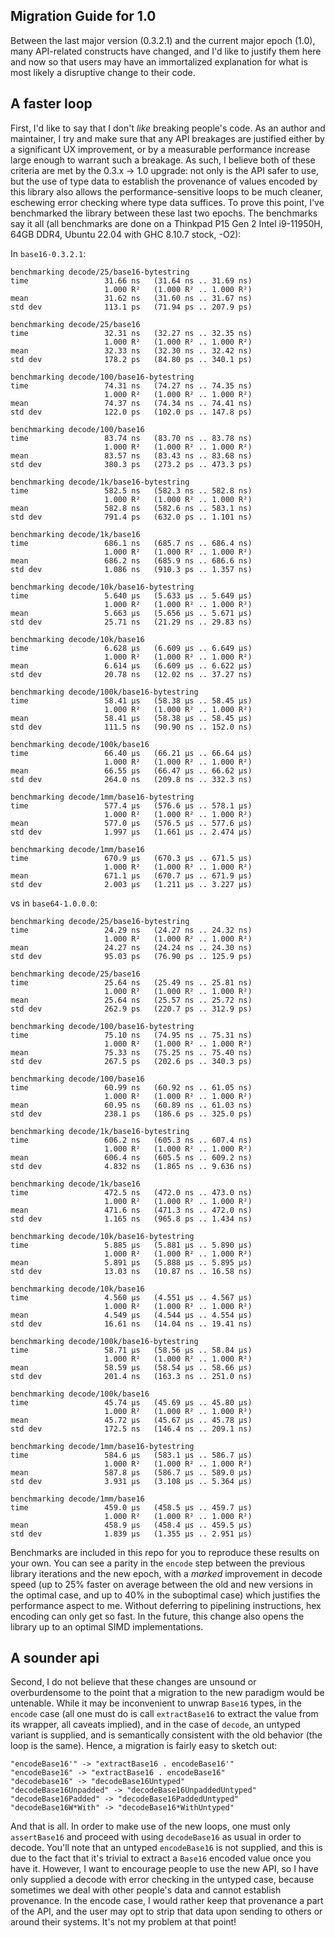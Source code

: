 Migration Guide for 1.0
----

Between the last major version (0.3.2.1) and the current major epoch (1.0), many API-related constructs have changed, and I'd like to justify them here and now so that users may have an immortalized explanation for what is most likely a disruptive change to their code.

## A faster loop

First, I'd like to say that I don't *like* breaking people's code. As an author and maintainer, I try and make sure that any API breakages are justified either by a significant UX improvement, or by a measurable performance increase large enough to warrant such a breakage. As such, I believe both of these criteria are met by the 0.3.x -> 1.0 upgrade: not only is the API safer to use, but the use of type data to establish the provenance of values encoded by this library also allows the performance-sensitive loops to be much cleaner, eschewing error checking where type data suffices. To prove this point, I've benchmarked the library between these last two epochs. The benchmarks say it all (all benchmarks are done on a Thinkpad P15 Gen 2 Intel i9-11950H, 64GB DDR4, Ubuntu 22.04 with GHC 8.10.7 stock, -O2):

In `base16-0.3.2.1`:

```
benchmarking decode/25/base16-bytestring
time                 31.66 ns   (31.64 ns .. 31.69 ns)
                     1.000 R²   (1.000 R² .. 1.000 R²)
mean                 31.62 ns   (31.60 ns .. 31.67 ns)
std dev              113.1 ps   (71.94 ps .. 207.9 ps)

benchmarking decode/25/base16
time                 32.31 ns   (32.27 ns .. 32.35 ns)
                     1.000 R²   (1.000 R² .. 1.000 R²)
mean                 32.33 ns   (32.30 ns .. 32.42 ns)
std dev              178.2 ps   (84.80 ps .. 340.1 ps)

benchmarking decode/100/base16-bytestring
time                 74.31 ns   (74.27 ns .. 74.35 ns)
                     1.000 R²   (1.000 R² .. 1.000 R²)
mean                 74.37 ns   (74.34 ns .. 74.41 ns)
std dev              122.0 ps   (102.0 ps .. 147.8 ps)

benchmarking decode/100/base16
time                 83.74 ns   (83.70 ns .. 83.78 ns)
                     1.000 R²   (1.000 R² .. 1.000 R²)
mean                 83.57 ns   (83.43 ns .. 83.68 ns)
std dev              380.3 ps   (273.2 ps .. 473.3 ps)

benchmarking decode/1k/base16-bytestring
time                 582.5 ns   (582.3 ns .. 582.8 ns)
                     1.000 R²   (1.000 R² .. 1.000 R²)
mean                 582.8 ns   (582.6 ns .. 583.1 ns)
std dev              791.4 ps   (632.0 ps .. 1.101 ns)

benchmarking decode/1k/base16
time                 686.1 ns   (685.7 ns .. 686.4 ns)
                     1.000 R²   (1.000 R² .. 1.000 R²)
mean                 686.2 ns   (685.9 ns .. 686.6 ns)
std dev              1.086 ns   (910.3 ps .. 1.357 ns)

benchmarking decode/10k/base16-bytestring
time                 5.640 μs   (5.633 μs .. 5.649 μs)
                     1.000 R²   (1.000 R² .. 1.000 R²)
mean                 5.663 μs   (5.656 μs .. 5.671 μs)
std dev              25.71 ns   (21.29 ns .. 29.83 ns)

benchmarking decode/10k/base16
time                 6.628 μs   (6.609 μs .. 6.649 μs)
                     1.000 R²   (1.000 R² .. 1.000 R²)
mean                 6.614 μs   (6.609 μs .. 6.622 μs)
std dev              20.78 ns   (12.02 ns .. 37.27 ns)

benchmarking decode/100k/base16-bytestring
time                 58.41 μs   (58.38 μs .. 58.45 μs)
                     1.000 R²   (1.000 R² .. 1.000 R²)
mean                 58.41 μs   (58.38 μs .. 58.45 μs)
std dev              111.5 ns   (90.90 ns .. 152.0 ns)

benchmarking decode/100k/base16
time                 66.40 μs   (66.21 μs .. 66.64 μs)
                     1.000 R²   (1.000 R² .. 1.000 R²)
mean                 66.55 μs   (66.47 μs .. 66.62 μs)
std dev              264.0 ns   (209.8 ns .. 332.3 ns)

benchmarking decode/1mm/base16-bytestring
time                 577.4 μs   (576.6 μs .. 578.1 μs)
                     1.000 R²   (1.000 R² .. 1.000 R²)
mean                 577.0 μs   (576.5 μs .. 577.6 μs)
std dev              1.997 μs   (1.661 μs .. 2.474 μs)

benchmarking decode/1mm/base16
time                 670.9 μs   (670.3 μs .. 671.5 μs)
                     1.000 R²   (1.000 R² .. 1.000 R²)
mean                 671.1 μs   (670.7 μs .. 671.9 μs)
std dev              2.003 μs   (1.211 μs .. 3.227 μs)
```

vs in `base64-1.0.0.0`:

```
benchmarking decode/25/base16-bytestring
time                 24.29 ns   (24.27 ns .. 24.32 ns)
                     1.000 R²   (1.000 R² .. 1.000 R²)
mean                 24.27 ns   (24.24 ns .. 24.30 ns)
std dev              95.03 ps   (76.90 ps .. 125.9 ps)

benchmarking decode/25/base16
time                 25.64 ns   (25.49 ns .. 25.81 ns)
                     1.000 R²   (1.000 R² .. 1.000 R²)
mean                 25.64 ns   (25.57 ns .. 25.72 ns)
std dev              262.9 ps   (220.7 ps .. 312.9 ps)

benchmarking decode/100/base16-bytestring
time                 75.10 ns   (74.95 ns .. 75.31 ns)
                     1.000 R²   (1.000 R² .. 1.000 R²)
mean                 75.33 ns   (75.25 ns .. 75.40 ns)
std dev              267.5 ps   (202.6 ps .. 340.3 ps)

benchmarking decode/100/base16
time                 60.99 ns   (60.92 ns .. 61.05 ns)
                     1.000 R²   (1.000 R² .. 1.000 R²)
mean                 60.95 ns   (60.89 ns .. 61.03 ns)
std dev              238.1 ps   (186.6 ps .. 325.0 ps)

benchmarking decode/1k/base16-bytestring
time                 606.2 ns   (605.3 ns .. 607.4 ns)
                     1.000 R²   (1.000 R² .. 1.000 R²)
mean                 606.4 ns   (605.5 ns .. 609.2 ns)
std dev              4.832 ns   (1.865 ns .. 9.636 ns)

benchmarking decode/1k/base16
time                 472.5 ns   (472.0 ns .. 473.0 ns)
                     1.000 R²   (1.000 R² .. 1.000 R²)
mean                 471.6 ns   (471.3 ns .. 472.0 ns)
std dev              1.165 ns   (965.8 ps .. 1.434 ns)

benchmarking decode/10k/base16-bytestring
time                 5.885 μs   (5.881 μs .. 5.890 μs)
                     1.000 R²   (1.000 R² .. 1.000 R²)
mean                 5.891 μs   (5.888 μs .. 5.895 μs)
std dev              13.03 ns   (10.87 ns .. 16.58 ns)

benchmarking decode/10k/base16
time                 4.560 μs   (4.551 μs .. 4.567 μs)
                     1.000 R²   (1.000 R² .. 1.000 R²)
mean                 4.549 μs   (4.544 μs .. 4.554 μs)
std dev              16.61 ns   (14.04 ns .. 19.41 ns)

benchmarking decode/100k/base16-bytestring
time                 58.71 μs   (58.56 μs .. 58.84 μs)
                     1.000 R²   (1.000 R² .. 1.000 R²)
mean                 58.59 μs   (58.54 μs .. 58.66 μs)
std dev              201.4 ns   (163.3 ns .. 251.0 ns)

benchmarking decode/100k/base16
time                 45.74 μs   (45.69 μs .. 45.80 μs)
                     1.000 R²   (1.000 R² .. 1.000 R²)
mean                 45.72 μs   (45.67 μs .. 45.78 μs)
std dev              172.5 ns   (146.4 ns .. 209.1 ns)

benchmarking decode/1mm/base16-bytestring
time                 584.6 μs   (583.1 μs .. 586.7 μs)
                     1.000 R²   (1.000 R² .. 1.000 R²)
mean                 587.8 μs   (586.7 μs .. 589.0 μs)
std dev              3.931 μs   (3.108 μs .. 5.364 μs)

benchmarking decode/1mm/base16
time                 459.0 μs   (458.5 μs .. 459.7 μs)
                     1.000 R²   (1.000 R² .. 1.000 R²)
mean                 458.9 μs   (458.4 μs .. 459.5 μs)
std dev              1.839 μs   (1.355 μs .. 2.951 μs)
```

Benchmarks are included in this repo for you to reproduce these results on your own. You can see a parity in the `encode` step between the previous library iterations and the new epoch, with a *marked* improvement in decode speed (up to 25% faster on average between the old and new versions in the optimal case, and up to 40% in the suboptimal case) which justifies the performance aspect to me. Without deferring to pipelining instructions, hex encoding can only get so fast. In the future, this change also opens the library up to an optimal SIMD implementations.

## A sounder api

Second, I do not believe that these changes are unsound or overburdensome to the point that a migration to the new paradigm would be untenable. While it may be inconvenient to unwrap `Base16` types, in the `encode` case (all one must do is call `extractBase16` to extract the value from its wrapper, all caveats implied), and in the case of `decode`, an untyped variant is supplied, and is semantically consistent with the old behavior (the loop is the same). Hence, a migration is fairly easy to sketch out:

```
"encodeBase16'" -> "extractBase16 . encodeBase16'"
"encodeBase16" -> "extractBase16 . encodeBase16"
"decodebase16" -> "decodeBase16Untyped"
"decodeBase16Unpadded" -> "decodeBase16UnpaddedUntyped"
"decodeBase16Padded" -> "decodeBase16PaddedUntyped"
"decodeBase16W*With" -> "decodeBase16*WithUntyped"
```

And that is all. In order to make use of the new loops, one must only `assertBase16` and proceed with using `decodeBase16` as usual in order to decode. You'll note that an untyped `encodeBase16` is not supplied, and this is due to the fact that it's trivial to extract a `Base16` encoded value once you have it. However, I want to encourage people to use the new API, so I have only supplied a decode with error checking in the untyped case, because sometimes we deal with other people's data and cannot establish provenance. In the encode case, I would rather keep that provenance a part of the API, and the user may opt to strip that data upon sending to others or around their systems. It's not my problem at that point!
